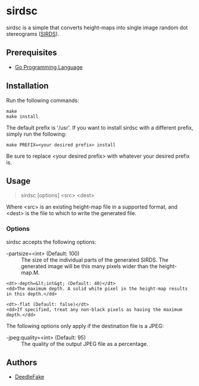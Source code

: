 sirdsc
======

sirdsc is a simple that converts height-maps into single image random dot stereograms ([SIRDS][sirds]).

Prerequisites
-------------

 * [Go Programming Language][golang]

Installation
------------

Run the following commands:

    make
    make install

The default prefix is '/usr'. If you want to install sirdsc with a different prefix, simply run the following:

    make PREFIX=<your desired prefix> install

Be sure to replace &lt;your desired prefix&gt; with whatever your desired prefix is.

Usage
-----

> sirdsc [options] &lt;src&gt; &lt;dest&gt;

Where &lt;src&gt; is an existing height-map file in a supported format, and &lt;dest&gt; is the file to which to write the generated file.

### Options ###

sirdsc accepts the following options:

<dl>
    <dt>-partsize=&lt;int&gt; (Default: 100)</dt>
    <dd>The size of the individual parts of the generated SIRDS. The generated image will be this many pixels wider than the height-map.M.</dd>

    <dt>-depth=&lt;int&gt; (Default: 40)</dt>
    <dd>The maximum depth. A solid white pixel in the height-map results in this depth.</dd>

    <dt>-flat (Default: false)</dt>
    <dd>If specified, treat any non-black pixels as having the maximum depth.</dd>
</dl>

The following options only apply if the destination file is a JPEG:

<dl>
    <dt>-jpeg:quality=&lt;int&gt; (Default: 95)</dt>
    <dd>The quality of the output JPEG file as a percentage.</dd>
</dl>

Authors
-------

 * [DeedleFake](/DeedleFake)

[sirds]: http://www.wikipedia.com/wiki/SIRDS
[golang]: http://www.golang.org

<!--
    vim:ts=4 sw=4 et
-->
